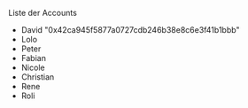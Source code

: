 Liste der Accounts

* David "0x42ca945f5877a0727cdb246b38e8c6e3f41b1bbb"
* Lolo
* Peter
* Fabian
* Nicole
* Christian
* Rene
* Roli
